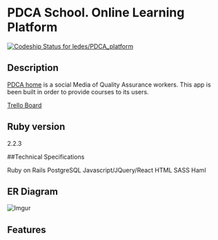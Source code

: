 # PDCA School. Online Learning Platform
[ ![Codeship Status for ledes/PDCA_platform](https://codeship.com/projects/00072460-6152-0133-9cd6-066368b87f16/status?branch=master)](https://codeship.com/projects/112460)

## Description
[PDCA home](http://www.pdcahome.com) is a social Media of Quality Assurance workers.
This app is been built in order to provide courses to its users.

[Trello Board](https://trello.com/b/M455JKQp/pdca-platform)

## Ruby version

2.2.3

##Technical Specifications

Ruby on Rails
PostgreSQL
Javascript/JQuery/React
HTML
SASS
Haml

## ER Diagram

![Imgur](ithttp://i.imgur.com/03GDjig.png)

## Features
